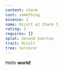 ```yaml
---
content: charm
cost: something
essence: 2
name: Occult e2 Charm 3
rating: 2
requires: []
splat: Second Sunrise
trait: Occult
tree: Sorcerer
---
```


Hello **world**!
